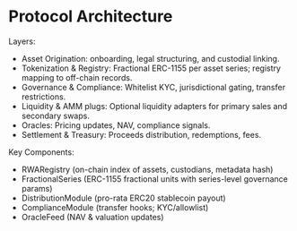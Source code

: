 # Protocol Architecture

Layers:
- Asset Origination: onboarding, legal structuring, and custodial linking.
- Tokenization & Registry: Fractional ERC-1155 per asset series; registry mapping to off-chain records.
- Governance & Compliance: Whitelist KYC, jurisdictional gating, transfer restrictions.
- Liquidity & AMM plugs: Optional liquidity adapters for primary sales and secondary swaps.
- Oracles: Pricing updates, NAV, compliance signals.
- Settlement & Treasury: Proceeds distribution, redemptions, fees.

Key Components:
- RWARegistry (on-chain index of assets, custodians, metadata hash)
- FractionalSeries (ERC-1155 fractional units with series-level governance params)
- DistributionModule (pro-rata ERC20 stablecoin payout)
- ComplianceModule (transfer hooks; KYC/allowlist)
- OracleFeed (NAV & valuation updates)